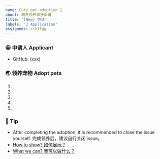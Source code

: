```yaml
---
name: Cute pet adoption 💖
about: 萌宠领养直接申请
title: '[New] 申请'
labels: '💖 Application'
assignees: xrkffgg
---
```


<!-- ❤️ 哇，终于等到你了。 -->
<!-- ❤️ Wow, finally waiting for you。 -->

### 😀 申请人 Applicant

- GitHub: (xxx)

<!-- 请在上方输入你的 GitHub 用户名 -->
<!-- Please enter your GitHub username above -->

### 🌏 领养宠物 Adopt pets

1.
2.
3.
4.
5.

<!--
请在上方填写你想要领养的小宠物，原则上仅支持单人领养5只小宠物，请大家谨慎挑选。超出5个，会取前5个哦。若您心仪的萌宠没列出，欢迎提出。
-->
<!--
Please fill in the small pets you want to adopt at the top. In principle, only 5 small pets can be adopted by one person. Please choose carefully. If there are more than 5, the first 5 will be taken. If your favorite pet is not listed, please suggest.
-->

### 🌈 Tip

- After completing the adoption, it is recommended to close the issue yourself. 完成领养后，建议自行关闭 issue。
- [How to show? 如何展示？](https://github.com/zoo-js/welcome/blob/master/how-to-show.md)
- [What we can? 我可以做什么？](https://github.com/zoo-js/welcome/blob/master/what-we-can.md)

<!-- New application. DO NOT REMOVE! -->
